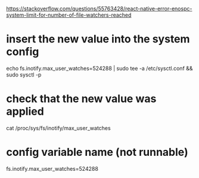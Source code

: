 
https://stackoverflow.com/questions/55763428/react-native-error-enospc-system-limit-for-number-of-file-watchers-reached
# insert the new value into the system config
echo fs.inotify.max_user_watches=524288 | sudo tee -a /etc/sysctl.conf && sudo sysctl -p

# check that the new value was applied
cat /proc/sys/fs/inotify/max_user_watches

# config variable name (not runnable)
fs.inotify.max_user_watches=524288
